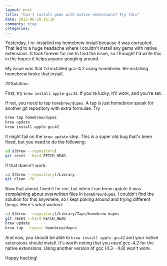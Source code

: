 ```yaml
---
layout: post
title: "Can't install gems with native extensions? Try this"
date: 2013-06-28 15:10
comments: true
categories: 
---
```

Yesterday, I re-installed my homebrew install because it was corrupted. That led to a huge headache where I couldn't install any gems with native extensions. It took forever for me to find the issue, so I thought I'd write this in the hopes it helps anyone googling around.

My issue was that I'd installed gcc-4.2 using homebrew. Re-installing homebrew broke that install.

##Solution:

First, try ```brew install apple-gcc42```. If you're lucky, it'll work, and you're set.

If not, you need to tap ```homebrew/dupes```. A tap is just homebrew speak for another git repository with extra formulae. Try 
``` sh 
brew tap homebrew/dupes
brew update
brew install apple-gcc42
```

It might fail on the ```brew update``` step. This is a super old bug that's been fixed, but you need to do the following:
``` sh
cd $(brew --repository)
git reset --hard FETCH_HEAD
```

If that doesn't work:

``` sh
cd $(brew --repository)/Library
git clean -fd
```

Now that almost fixed it for me, but when I ran brew update it was complaining about overwritten files in ```homebrew/dupes```. I couldn't find the solution for this anywhere, so I kept poking around and trying different things. Here's what worked:

``` sh
cd $(brew --repository)/Library/Taps/homebrew-dupes
git reset --hard FETCH_HEAD
brew update
brew tap --repair homebrew/dupes
```

And now, you should be able to ```brew install apple-gcc42``` and your native extensions should install. It's worth noting that you *need* gcc-4.2 for the native extensions. Using another version of gcc (4.3 - 4.8) won't work.

Happy hacking!


